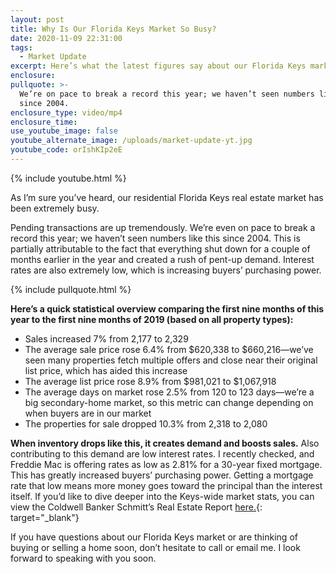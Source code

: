 ```yaml
---
layout: post
title: Why Is Our Florida Keys Market So Busy?
date: 2020-11-09 22:31:00
tags:
  - Market Update
excerpt: Here’s what the latest figures say about our Florida Keys market.
enclosure:
pullquote: >-
  We’re on pace to break a record this year; we haven’t seen numbers like this
  since 2004.
enclosure_type: video/mp4
enclosure_time:
use_youtube_image: false
youtube_alternate_image: /uploads/market-update-yt.jpg
youtube_code: orIshKIp2eE
---
```


{% include youtube.html %}

As I’m sure you’ve heard, our residential Florida Keys real estate market has been extremely busy.&nbsp;

Pending transactions are up tremendously. We’re even on pace to break a record this year; we haven’t seen numbers like this since 2004. This is partially attributable to the fact that everything shut down for a couple of months earlier in the year and created a rush of pent-up demand. Interest rates are also extremely low, which is increasing buyers’ purchasing power.

{% include pullquote.html %}

**Here’s a quick statistical overview comparing the first nine months of this year to the first nine months of 2019 (based on all property types):**

* Sales increased 7% from 2,177 to 2,329
* The average sale price rose 6.4% from $620,338 to $660,216—we’ve seen many properties fetch multiple offers and close near their original list price, which has aided this increase
* The average list price rose 8.9% from $981,021 to $1,067,918
* The average days on market rose 2.5% from 120 to 123 days—we’re a big secondary-home market, so this metric can change depending on when buyers are in our market
* The properties for sale dropped 10.3% from 2,318 to 2,080

**When inventory drops like this, it creates demand and boosts sales.** Also contributing to this demand are low interest rates. I recently checked, and Freddie Mac is offering rates as low as 2.81% for a 30-year fixed mortgage. This has greatly increased buyers’ purchasing power. Getting a mortgage rate that low means more money goes toward the principal than the interest itself. If you’d like to dive deeper into the Keys-wide market stats, you can view the Coldwell Banker Schmitt’s Real Estate Report [here.](https://vyralmarketing.s3.amazonaws.com/Lela+Ashkarian/Lela+and+Natalie+Fall+2020+CBS+Real+Estate+Report+final.pdf){: target="_blank"}&nbsp;

If you have questions about our Florida Keys market or are thinking of buying or selling a home soon, don’t hesitate to call or email me. I look forward to speaking with you soon.